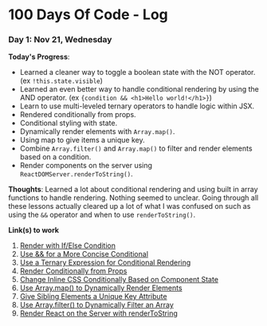 # 100 Days Of Code - Log

### Day 1: Nov 21, Wednesday

**Today's Progress**:
- Learned a cleaner way to toggle a boolean state with the NOT operator. (ex `!this.state.visible`)
- Learned an even better way to handle conditional rendering by using the AND operator. (ex `{condition && <h1>Hello world!</h1>}`)
- Learn to use multi-leveled ternary operators to handle logic within JSX.
- Rendered conditionally from props.
- Conditional styling with state.
- Dynamically render elements with `Array.map()`.
- Using map to give items a unique key.
- Combine `Array.filter()` and `Array.map()` to filter and render elements based on a condition.
- Render components on the server using `ReactDOMServer.renderToString()`.

**Thoughts**:
Learned a lot about conditional rendering and using built in array functions to handle rendering. Nothing seemed to unclear. Going through all these lessons actually cleared up a lot of what I was confused on such as using the `&&` operator and when to use `renderToString()`.


**Link(s) to work**
1. [Render with If/Else Condition](https://learn.freecodecamp.org/front-end-libraries/react/render-with-an-ifelse-condition)
2. [Use && for a More Concise Conditional](https://learn.freecodecamp.org/front-end-libraries/react/use--for-a-more-concise-conditional)
3. [Use a Ternary Expression for Conditional Rendering](https://learn.freecodecamp.org/front-end-libraries/react/use-a-ternary-expression-for-conditional-rendering)
4. [Render Conditionally from Props](https://learn.freecodecamp.org/front-end-libraries/react/render-conditionally-from-props)
5. [Change Inline CSS Conditionally Based on Component State](https://learn.freecodecamp.org/front-end-libraries/react/change-inline-css-conditionally-based-on-component-state)
6. [Use Array.map() to Dynamically Render Elements](https://learn.freecodecamp.org/front-end-libraries/react/use-array-map-to-dynamically-render-elements)
7. [Give Sibling Elements a Unique Key Attribute](https://learn.freecodecamp.org/front-end-libraries/react/give-sibling-elements-a-unique-key-attribute)
8. [Use Array.filter() to Dynamically Filter an Array](https://learn.freecodecamp.org/front-end-libraries/react/use-array-filter-to-dynamically-filter-an-array)
9. [Render React on the Server with renderToString](https://learn.freecodecamp.org/front-end-libraries/react/render-react-on-the-server-with-rendertostring)
